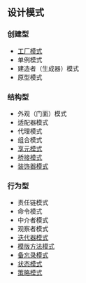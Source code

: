 ## 设计模式

### 创建型
- [工厂模式](./src/patterns/creational/factory/README.md)
- 单例模式
- 建造者（生成器）模式
- 原型模式

### 结构型
- 外观（门面）模式
- 适配器模式
- 代理模式
- 组合模式
- [享元模式](./src/patterns/structural/flyweight/README.md)
- [桥接模式](./src/patterns/structural/bridge/README.md)
- [装饰器模式](./src/patterns/structural/decorator/README.md)

### 行为型
- 责任链模式
- 命令模式
- 中介者模式
- 观察者模式
- [迭代器模式](./src/patterns/behavioral/iterator/README.md)
- [模版方法模式](./src/patterns/behavioral/template/README.md)
- [备忘录模式](./src/patterns/behavioral/memento/README.md)
- [状态模式](./src/patterns/behavioral/state/README.md)
- [策略模式](./src/patterns/behavioral/strategy/README.md)